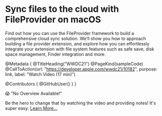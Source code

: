 # Sync files to the cloud with FileProvider on macOS

Find out how you can use the FileProvider framework to build a comprehensive cloud sync solution. We’ll show you how to approach building a file provider extension, and explore how you can effortlessly integrate your extension with file system features such as safe save, disk space management, Finder integration and more.

@Metadata {
   @TitleHeading("WWDC21")
   @PageKind(sampleCode)
   @CallToAction(url: "https://developer.apple.com/wwdc21/10182", purpose: link, label: "Watch Video (17 min)")

   @Contributors {
      @GitHubUser(<replace this with your GitHub handle>)
   }
}

😱 "No Overview Available!"

Be the hero to change that by watching the video and providing notes! It's super easy:
 [Learn More…](https://wwdcnotes.com/documentation/wwdcnotes/contributing)
